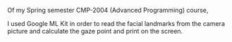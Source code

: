 Of my Spring semester CMP-2004 (Advanced Programming) course, 

I used Google ML Kit in order to read the facial landmarks from the camera picture and calculate the gaze point and print on the screen.
